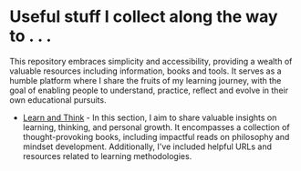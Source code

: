 # Useful stuff I collect along the way to . . .
This repository embraces simplicity and accessibility, providing a wealth of valuable resources including information, books and tools. It serves as a humble platform where I share the fruits of my learning journey, with the goal of enabling people to understand, practice, reflect and evolve in their own educational pursuits.

* [Learn and Think](./learn-think/README.md) - In this section, I aim to share valuable insights on learning, thinking, and personal growth. It encompasses a collection of thought-provoking books, including impactful reads on philosophy and mindset development. Additionally, I've included helpful URLs and resources related to learning methodologies. 